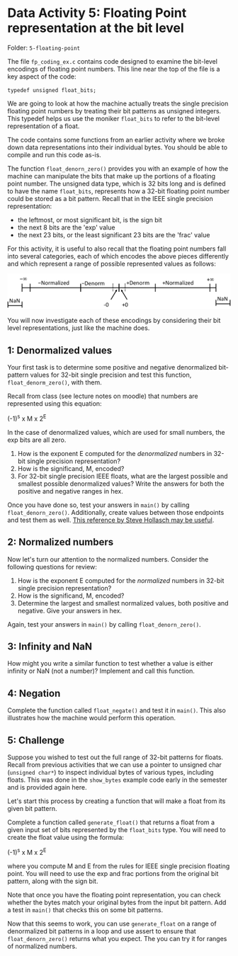 # Data Activity 5: Floating Point representation at the bit level

Folder: `5-floating-point`

The file `fp_coding_ex.c` contains code designed to examine the bit-level
encodings of floating point numbers. This line near the top of the file is a key
aspect of the code:

    typedef unsigned float_bits;

We are going to look at how the machine actually treats the single precision
floating point numbers by treating their bit patterns as unsigned integers. This
typedef helps us use the moniker `float_bits` to refer to the bit-level
representation of a float.

The code contains some functions from an earlier activity where we broke down
data representations into their individual bytes. You should be able to compile
and run this code as-is.

The function `float_denorn_zero()` provides you with an example of how the
machine can manipulate the bits that make up the portions of a floating point
number. The unsigned data type, which is 32 bits long and is defined to have the
name `float_bits`, represents how a 32-bit floating point number could be stored
as a bit pattern. Recall that in the IEEE single precision representation:


- the leftmost, or most significant bit, is the sign bit
- the next 8 bits are the 'exp' value
- the next 23 bits, or the least significant 23 bits are the 'frac' value

For this activity, it is useful to also recall that the floating point numbers
fall into several categories, each of which encodes the above pieces differently
and which represent a range of possible represented values as follows:

![Floating Point Numberline](./img/FPRangeLine.png)

You will now investigate each of these encodings by considering their bit level
representations, just like the machine does.

## 1: Denormalized values 

Your first task is to determine some positive and negative denormalized
bit-pattern values for 32-bit single precision and test this function,
`float_denorm_zero()`, with them.

Recall from class (see lecture notes on moodle) that numbers are represented using this equation:

<p>(-1)<sup>s</sup>   x  M   x   2<sup>E</sup></p>

In the case of denormalized values, which are used for small numbers, the exp
bits are all zero.  

1. How is the exponent E computed for the *denormalized* numbers in 32-bit
   single precision representation?
2. How is the significand, M, encoded?
3. For 32-bit single precision IEEE floats, what are the largest possible and
   smallest possible denormalized values? Write the answers for both the
   positive and negative ranges in hex.

Once you have done so, test your answers in `main()` by calling
`float_denorn_zero()`. Additionally, create values between those endpoints and
test them as well.  [This reference by Steve Hollasch may be
useful](http://steve.hollasch.net/cgindex/coding/ieeefloat.html).

## 2: Normalized numbers

Now let's turn our attention to the normalized numbers. Consider the following questions for review:

1. How is the exponent E computed for the *normalized* numbers in 32-bit single precision representation?
2. How is the significand, M, encoded?
3. Determine the largest and smallest normalized values, both positive and
   negative. Give your answers in hex.

Again, test your answers in `main()` by calling `float_denorn_zero()`.


## 3: Infinity and NaN 

How might you write a similar function to test whether a value is either
infinity or NaN (not a number)? Implement and call this function.

## 4: Negation

Complete the function called `float_negate()` and test it in `main()`. This also
illustrates how the machine would perform this operation.

## 5: Challenge

Suppose you wished to test out the full range of 32-bit patterns for floats.
Recall from previous activities that we can use a pointer to unsigned char
(`unsigned char*`) to inspect individual bytes of various types, including
floats. This was done in the `show_bytes` example code early in the semester and
is provided again here.

Let's start this process by creating a function that will make a float from its
given bit pattern.

Complete a function called `generate_float()` that returns a float from a given
input set of bits represented by the `float_bits` type. You will need to create
the float value using the formula:

<p>(-1)<sup>s</sup> x  M x  2<sup>E</sup></p>

where you compute M and E from the rules for IEEE single precision floating
point. You will need to use the exp and frac portions from the original bit
pattern, along with the sign bit.

Note that once you have the floating point representation, you can check whether
the bytes match your original bytes from the input bit pattern. Add a test in
`main()` that checks this on some bit patterns.

Now that this seems to work, you can use `generate_float` on a range of
denormalized bit patterns in a loop and use assert to ensure that
`float_denorn_zero()` returns what you expect. The you can try it for ranges of
normalized numbers.
